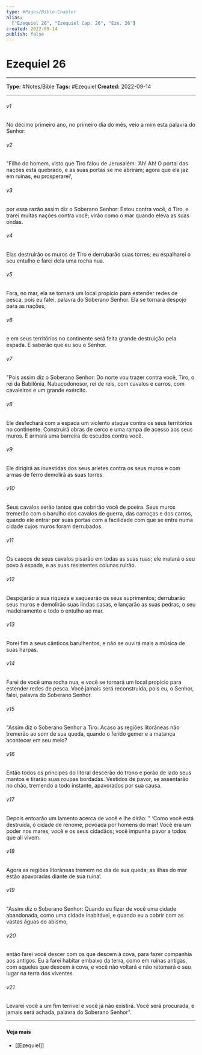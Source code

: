 ```yaml
---
type: #Pages/Bible-Chapter
alias:
  ["Ezequiel 26", "Ezequiel Cap. 26", "Eze. 26"]
created: 2022-09-14
publish: false
---
```


# Ezequiel 26

---

**Type:** #Notes/Bible
**Tags:** #Ezequiel
**Created:** 2022-09-14

---

###### v1
No décimo primeiro ano, no primeiro dia do mês, veio a mim esta palavra do Senhor:
###### v2
"Filho do homem, visto que Tiro falou de Jerusalém: ‘Ah! Ah! O portal das nações está quebrado, e as suas portas se me abriram; agora que ela jaz em ruínas, eu prosperarei’,
###### v3
por essa razão assim diz o Soberano Senhor: Estou contra você, ó Tiro, e trarei muitas nações contra você; virão como o mar quando eleva as suas ondas.
###### v4
Elas destruirão os muros de Tiro e derrubarão suas torres; eu espalharei o seu entulho e farei dela uma rocha nua.
###### v5
Fora, no mar, ela se tornará um local propício para estender redes de pesca, pois eu falei, palavra do Soberano Senhor. Ela se tornará despojo para as nações,
###### v6
e em seus territórios no continente será feita grande destruição pela espada. E saberão que eu sou o Senhor.
###### v7
"Pois assim diz o Soberano Senhor: Do norte vou trazer contra você, Tiro, o rei da Babilônia, Nabucodonosor, rei de reis, com cavalos e carros, com cavaleiros e um grande exército.
###### v8
Ele desfechará com a espada um violento ataque contra os seus territórios no continente. Construirá obras de cerco e uma rampa de acesso aos seus muros. E armará uma barreira de escudos contra você.
###### v9
Ele dirigirá as investidas dos seus aríetes contra os seus muros e com armas de ferro demolirá as suas torres.
###### v10
Seus cavalos serão tantos que cobrirão você de poeira. Seus muros tremerão com o barulho dos cavalos de guerra, das carroças e dos carros, quando ele entrar por suas portas com a facilidade com que se entra numa cidade cujos muros foram derrubados.
###### v11
Os cascos de seus cavalos pisarão em todas as suas ruas; ele matará o seu povo à espada, e as suas resistentes colunas ruirão.
###### v12
Despojarão a sua riqueza e saquearão os seus suprimentos; derrubarão seus muros e demolirão suas lindas casas, e lançarão as suas pedras, o seu madeiramento e todo o entulho ao mar.
###### v13
Porei fim a seus cânticos barulhentos, e não se ouvirá mais a música de suas harpas.
###### v14
Farei de você uma rocha nua, e você se tornará um local propício para estender redes de pesca. Você jamais será reconstruída, pois eu, o Senhor, falei, palavra do Soberano Senhor.
###### v15
"Assim diz o Soberano Senhor a Tiro: Acaso as regiões litorâneas não tremerão ao som de sua queda, quando o ferido gemer e a matança acontecer em seu meio?
###### v16
Então todos os príncipes do litoral descerão do trono e porão de lado seus mantos e tirarão suas roupas bordadas. Vestidos de pavor, se assentarão no chão, tremendo a todo instante, apavorados por sua causa.
###### v17
Depois entoarão um lamento acerca de você e lhe dirão: " ‘Como você está destruída, ó cidade de renome, povoada por homens do mar! Você era um poder nos mares, você e os seus cidadãos; você impunha pavor a todos que ali vivem.
###### v18
Agora as regiões litorâneas tremem no dia de sua queda; as ilhas do mar estão apavoradas diante de sua ruína’.
###### v19
"Assim diz o Soberano Senhor: Quando eu fizer de você uma cidade abandonada, como uma cidade inabitável, e quando eu a cobrir com as vastas águas do abismo,
###### v20
então farei você descer com os que descem à cova, para fazer companhia aos antigos. Eu a farei habitar embaixo da terra, como em ruínas antigas, com aqueles que descem à cova, e você não voltará e não retomará o seu lugar na terra dos viventes.
###### v21
Levarei você a um fim terrível e você já não existirá. Você será procurada, e jamais será achada, palavra do Soberano Senhor".


---

#### Veja mais

- [[Ezequiel]]
